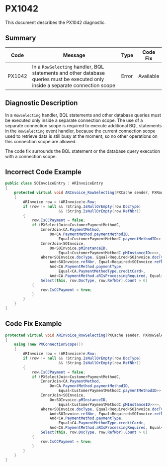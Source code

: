 # PX1042
This document describes the PX1042 diagnostic.

## Summary

| Code   | Message                                                                                                                         | Type  | Code Fix  | 
| ------ | ------------------------------------------------------------------------------------------------------------------------------- | ----- | --------- | 
| PX1042 | In a `RowSelecting` handler, BQL statements and other database queries must be executed only inside a separate connection scope | Error | Available |

## Diagnostic Description
In a `RowSelecting` handler, BQL statements and other database queries must be executed only inside a separate connection scope. 
The use of a separate connection scope is required to execute additional BQL statements in
the `RowSelecting` event handler, because the current connection scope used to retrieve data is
still busy at the moment, so no other operations on this connection scope are allowed.

The code fix surrounds the BQL statement or the database query execution with a connection scope.

## Incorrect Code Example

```C#
public class SOInvoiceEntry : ARInvoiceEntry
{
    protected virtual void ARInvoice_RowSelecting(PXCache sender, PXRowSelectingEventArgs e)
    {
        ARInvoice row = (ARInvoice)e.Row;
        if (row != null && !String.IsNullOrEmpty(row.DocType)
                        && !String.IsNullOrEmpty(row.RefNbr))
        {
            row.IsCCPayment = false;
            if (PXSelectJoin<CustomerPaymentMethodC,
                InnerJoin<CA.PaymentMethod,
                    On<CA.PaymentMethod.paymentMethodID, 
                        Equal<CustomerPaymentMethodC.paymentMethodID>>,
                InnerJoin<SOInvoice,
                    On<SOInvoice.pMInstanceID,
                        Equal<CustomerPaymentMethodC.pMInstanceID>>>>,
                Where<SOInvoice.docType, Equal<Required<SOInvoice.docType>>,
                    And<SOInvoice.refNbr, Equal<Required<SOInvoice.refNbr>>,
                    And<CA.PaymentMethod.paymentType, 
                        Equal<CA.PaymentMethodType.creditCard>,
                    And<CA.PaymentMethod.aRIsProcessingRequired, Equal<True>>>>>>.
                Select(this, row.DocType, row.RefNbr).Count > 0)
            {
                row.IsCCPayment = true;
            }
        }
    }
}
```

## Code Fix Example

```C#
protected virtual void ARInvoice_RowSelecting(PXCache sender, PXRowSelectingEventArgs e)
{
    using (new PXConnectionScope())
    {
        ARInvoice row = (ARInvoice)e.Row;
        if (row != null && !String.IsNullOrEmpty(row.DocType)
                        && !String.IsNullOrEmpty(row.RefNbr))
        {
            row.IsCCPayment = false;
            if (PXSelectJoin<CustomerPaymentMethodC,
                InnerJoin<CA.PaymentMethod,
                    On<CA.PaymentMethod.paymentMethodID,
                        Equal<CustomerPaymentMethodC.paymentMethodID>>,
                InnerJoin<SOInvoice,
                    On<SOInvoice.pMInstanceID,
                        Equal<CustomerPaymentMethodC.pMInstanceID>>>>,
                Where<SOInvoice.docType, Equal<Required<SOInvoice.docType>>,
                    And<SOInvoice.refNbr, Equal<Required<SOInvoice.refNbr>>,
                    And<CA.PaymentMethod.paymentType,
                        Equal<CA.PaymentMethodType.creditCard>,
                    And<CA.PaymentMethod.aRIsProcessingRequired, Equal<True>>>>>>.
                Select(this, row.DocType, row.RefNbr).Count > 0)
            {
                row.IsCCPayment = true;
            }
        }
    }
}
```
